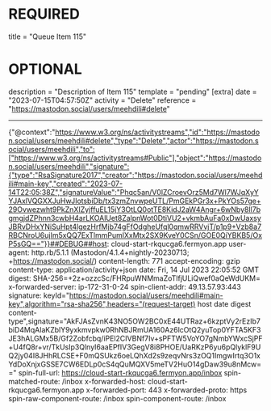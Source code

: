 
# REQUIRED
title = "Queue Item 115"
# OPTIONAL
description = "Description of Item 115"
template = "pending"
[extra]
date = "2023-07-15T04:57:50Z"
activity = "Delete"
reference = "https://mastodon.social/users/meehdili#delete"

---
{"@context":"https://www.w3.org/ns/activitystreams","id":"https://mastodon.social/users/meehdili#delete","type":"Delete","actor":"https://mastodon.social/users/meehdili","to":["https://www.w3.org/ns/activitystreams#Public"],"object":"https://mastodon.social/users/meehdili","signature":{"type":"RsaSignature2017","creator":"https://mastodon.social/users/meehdili#main-key","created":"2023-07-14T22:05:38Z","signatureValue":"Phqc5an/V0lZCroevOrz5Md7Wl7WJqXyYYJAxlVQGXXJuHwJIotsbiDb/tx3zmZnvwpeUTL/PmGEkPGr3x+PkYOs57ge+29Ovwezwht9PkZnXIZyjffuEL15jY3OtLQ0otTE8KidJ2aW4Angr+6wNby8ll7bgmgjdZPhnn3cwbH4arLKOAlUet8ZalpnWot0DtiVU2+vkmbAuFa0xDwUaxsyJBRvDHxYNiSuHpt4lgezHrfMjb74gFfOdgheUfql0qmwRRVvjT/p1p9+Vzb8a7RBCNroU6ujIm5xQQ7ExTlmmPumlXxMtx2SX9KveY0CSn/GOE0QiYBKB5/OxP5sGQ=="}}##DEBUG##host: cloud-start-rkqucga6.fermyon.app
user-agent: http.rb/5.1.1 (Mastodon/4.1.4+nightly-20230713; +https://mastodon.social/)
content-length: 771
accept-encoding: gzip
content-type: application/activity+json
date: Fri, 14 Jul 2023 22:05:52 GMT
digest: SHA-256=+2z+ozzcSc/FHRpuWNMmaZoTlfjULiQwef0aQeWdUKM=
x-forwarded-server: ip-172-31-0-24
spin-client-addr: 49.13.57.93:443
signature: keyId="https://mastodon.social/users/meehdili#main-key",algorithm="rsa-sha256",headers="(request-target) host date digest content-type",signature="AkFJAsZvnK43NO5OW2BC0xE44UTRaz+6kzptVy2rEzIb7biD4MqAlaKZblY9yxkmvpkw0RhNBJRmUA160Az6lcOtQ2yuTop0YFTA5KF3JE3hALGMx5B/Gf2Zobfcbq/iPEl2CIVBNf7Iv+sPFTW5VoYO7gNmbYWxcSjPF+U4fQ8r+vr/TkUsIp3QlnyI6aaEPfIV3GegV8i8PHOE/UaRKzP6yu6pQlyklF9UQ2jy04I8JHhRLCSE+F0mQSUkz6oeLQhXd2s9zeqvNrs3zOQ1ImgwIrtq3O1xYdDoXnjxGSSE7CW6EDLp0cS4qQuMQXV5meTV2HuO14gDaw39u8nMcw=="
spin-full-url: https://cloud-start-rkqucga6.fermyon.app/inbox
spin-matched-route: /inbox
x-forwarded-host: cloud-start-rkqucga6.fermyon.app
x-forwarded-port: 443
x-forwarded-proto: https
spin-raw-component-route: /inbox
spin-component-route: /inbox

